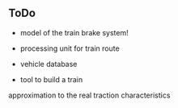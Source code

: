 ## ToDo

* model of the train brake system!

* processing unit for train route
* vehicle database
* tool to build a train



approximation to the real traction characteristics
